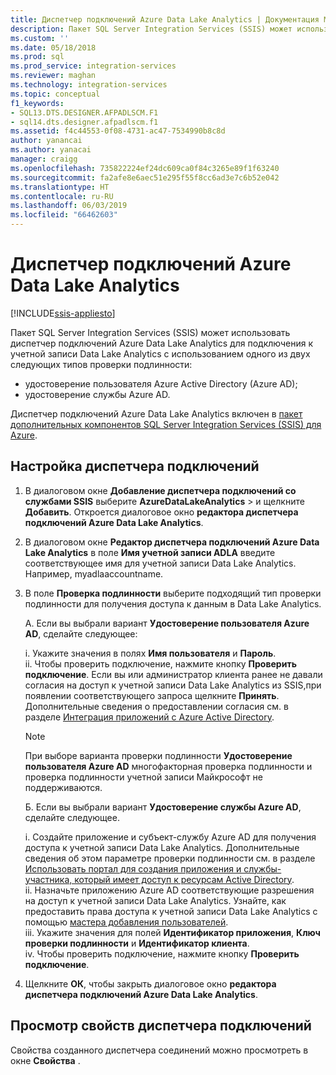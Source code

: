 ```yaml
---
title: Диспетчер подключений Azure Data Lake Analytics | Документация Майкрософт
description: Пакет SQL Server Integration Services (SSIS) может использовать диспетчер подключений Azure Data Lake Analytics для подключения к учетной записи Data Lake Analytics.
ms.custom: ''
ms.date: 05/18/2018
ms.prod: sql
ms.prod_service: integration-services
ms.reviewer: maghan
ms.technology: integration-services
ms.topic: conceptual
f1_keywords:
- SQL13.DTS.DESIGNER.AFPADLSCM.F1
- sql14.dts.designer.afpadlscm.f1
ms.assetid: f4c44553-0f08-4731-ac47-7534990b8c8d
author: yanancai
ms.author: yanacai
manager: craigg
ms.openlocfilehash: 735822224ef24dc609ca0f84c3265e89f1f63240
ms.sourcegitcommit: fa2afe8e6aec51e295f55f8cc6ad3e7c6b52e042
ms.translationtype: HT
ms.contentlocale: ru-RU
ms.lasthandoff: 06/03/2019
ms.locfileid: "66462603"
---
```

# <a name="azure-data-lake-analytics-connection-manager"></a>Диспетчер подключений Azure Data Lake Analytics

[!INCLUDE[ssis-appliesto](../../includes/ssis-appliesto-ssvrpluslinux-asdb-asdw-xxx.md)]



Пакет SQL Server Integration Services (SSIS) может использовать диспетчер подключений Azure Data Lake Analytics для подключения к учетной записи Data Lake Analytics с использованием одного из двух следующих типов проверки подлинности:
-   удостоверение пользователя Azure Active Directory (Azure AD);
-   удостоверение службы Azure AD. 

Диспетчер подключений Azure Data Lake Analytics включен в [пакет дополнительных компонентов SQL Server Integration Services (SSIS) для Azure](../../integration-services/azure-feature-pack-for-integration-services-ssis.md).
 
## <a name="configure-the-connection-manager"></a>Настройка диспетчера подключений

1. В диалоговом окне **Добавление диспетчера подключений со службами SSIS** выберите **AzureDataLakeAnalytics** >  и щелкните **Добавить**. Откроется диалоговое окно **редактора диспетчера подключений Azure Data Lake Analytics**.
  
2. В диалоговом окне **Редактор диспетчера подключений Azure Data Lake Analytics** в поле **Имя учетной записи ADLA** введите соответствующее имя для учетной записи Data Lake Analytics. Например, myadlaaccountname.
  
3. В поле **Проверка подлинности** выберите подходящий тип проверки подлинности для получения доступа к данным в Data Lake Analytics.

   A. Если вы выбрали вариант **Удостоверение пользователя Azure AD**, сделайте следующее:
   
      i. Укажите значения в полях **Имя пользователя** и **Пароль**.    
      ii. Чтобы проверить подключение, нажмите кнопку **Проверить подключение**. Если вы или администратор клиента ранее не давали согласия на доступ к учетной записи Data Lake Analytics из SSIS,при появлении соответствующего запроса щелкните **Принять**. Дополнительные сведения о предоставлении согласия см. в разделе [Интеграция приложений с Azure Active Directory](https://docs.microsoft.com/azure/active-directory/manage-apps/plan-an-application-integration#integrating-applications-with-azure-ad).
    
   > [!NOTE] 
   > При выборе варианта проверки подлинности **Удостоверение пользователя Azure AD** многофакторная проверка подлинности и проверка подлинности учетной записи Майкрософт не поддерживаются.
    
   Б. Если вы выбрали вариант **Удостоверение службы Azure AD**, сделайте следующее.
   
      i. Создайте приложение и субъект-службу Azure AD для получения доступа к учетной записи Data Lake Analytics. Дополнительные сведения об этом параметре проверки подлинности см. в разделе [Использовать портал для создания приложения и службы-участника, который имеет доступ к ресурсам Active Directory](https://docs.microsoft.com/azure/azure-resource-manager/resource-group-create-service-principal-portal).    
      ii. Назначьте приложению Azure AD соответствующие разрешения на доступ к учетной записи Data Lake Analytics. Узнайте, как предоставить права доступа к учетной записи Data Lake Analytics с помощью [мастера добавления пользователей](https://docs.microsoft.com/azure/data-lake-analytics/data-lake-analytics-manage-use-portal#add-a-new-user).    
      iii. Укажите значения для полей **Идентификатор приложения**, **Ключ проверки подлинности** и **Идентификатор клиента**.    
      iv. Чтобы проверить подключение, нажмите кнопку **Проверить подключение**.  

4. Щелкните **ОК**, чтобы закрыть диалоговое окно **редактора диспетчера подключений Azure Data Lake Analytics**.  

## <a name="view-the-properties-of-the-connection-manager"></a>Просмотр свойств диспетчера подключений
Свойства созданного диспетчера соединений можно просмотреть в окне **Свойства** .  
  
  
